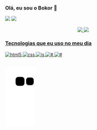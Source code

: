 ### Olá, eu sou o Bokor 👋

<div>
   <a href="https://instagram.com/drunken_0" target="_blank"><img src="https://img.shields.io/badge/-Instagram-%23E4405F?style=for-the-badge&logo=instagram&logoColor=white" target="_blank"></a>
  <a href = "mailto:oseias.laborda@gmail.com"><img src="https://img.shields.io/badge/-Gmail-%23333?style=for-the-badge&logo=gmail&logoColor=white" target="_blank"></a>
</div> <br>

<div align="center">
  <a href="https://github.com/Batushk4">
  <img height="180em" src="https://github-readme-stats.vercel.app/api?username=Batushk4&show_icons=true&theme=dracula&include_all_commits=true&count_private=true"/>
  <img height="180em" src="https://github-readme-stats.vercel.app/api/top-langs/?username=Batushk4&layout=compact&langs_count=7&theme=dracula"/>
</div>
  
### Tecnologias que eu uso no meu dia

<div style="display: inline_block">
  <img align="center" alt="html5" src="https://img.shields.io/badge/HTML5-E34F26?style=for-the-badge&logo=html5&logoColor=white" />
  <img align="center" alt="css" src="https://img.shields.io/badge/CSS3-1572B6?style=for-the-badge&logo=css3&logoColor=white" />
  <img align="center" alt="js" src="https://img.shields.io/badge/JavaScript-F7DF1E?style=for-the-badge&logo=javascript&logoColor=black" />
  <img align="center" alt="#" src="https://img.shields.io/badge/NeoVim-%2357A143.svg?&style=for-the-badge&logo=neovim&logoColor=white" />
  <img align="center" alt="#" src="https://img.shields.io/badge/VIM-%2311AB00.svg?&style=for-the-badge&logo=vim&logoColor=white" />
  
<!--   <img align="center" alt="ts" src="https://img.shields.io/badge/TypeScript-007ACC?style=for-the-badge&logo=typescript&logoColor=white" />
  <img align="center" alt="react" src="https://img.shields.io/badge/React-20232A?style=for-the-badge&logo=react&logoColor=61DAFB" />
  <img align="center" alt="nodejs" src="https://img.shields.io/badge/Node.js-43853D?style=for-the-badge&logo=node.js&logoColor=white" /> -->
</div>
 

   ##
 
<div> 
 
  ![Snake animation](https://github.com/Batushk4/Batushk4/blob/output/github-contribution-grid-snake.svg) 
</div>
  
<!--
**Batushk4/Batushk4** is a ✨ _special_ ✨ repository because its `README.md` (this file) appears on your GitHub profile.

Here are some ideas to get you started:

- 🔭 I’m currently working on ...
- 🌱 I’m currently learning ...
- 👯 I’m looking to collaborate on ...
- 🤔 I’m looking for help with ...
- 💬 Ask me about ...
- 📫 How to reach me: ...
- 😄 Pronouns: ...
- ⚡ Fun fact: ...
-->
